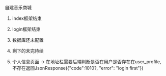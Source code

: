 自建音乐商城

1. index框架结束

2. login框架结束

3. 数据库还未配置

4. 剩下的未完待续

5. 个人信息页面 -> 
	在地址栏需要后端判断是否在用户是否存在在user_profile,不存在返回JsonResponse({"code":1010?, "error": "login first"})



